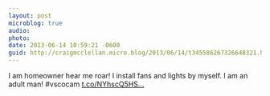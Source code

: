 ```yaml
---
layout: post
microblog: true
audio: 
photo: 
date: 2013-06-14 10:59:21 -0600
guid: http://craigmcclellan.micro.blog/2013/06/14/t345586267326648321.html
---
```

I am homeowner hear me roar! I install fans and lights by myself. I am an adult man! #vscocam [t.co/NYhscQ5HS...](http://t.co/NYhscQ5HSp)

